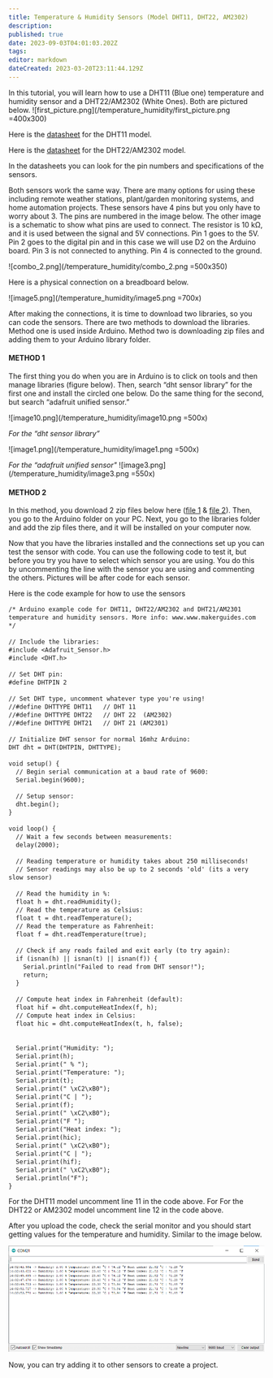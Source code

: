 ```yaml
---
title: Temperature & Humidity Sensors (Model DHT11, DHT22, AM2302)
description: 
published: true
date: 2023-09-03T04:01:03.202Z
tags: 
editor: markdown
dateCreated: 2023-03-20T23:11:44.129Z
---
```


In this tutorial, you will learn how to use a DHT11 (Blue one) temperature and humidity sensor and a DHT22/AM2302 (White Ones). Both are pictured below.
![first_picture.png](/temperature_humidity/first_picture.png =400x300)

Here is the [datasheet](https://www.makerguides.com/wp-content/uploads/2019/02/DHT11-Datasheet.pdf) for the DHT11 model.

Here is the [datasheet](https://www.makerguides.com/wp-content/uploads/2019/02/DHT22-AM2302-Datasheet.pdf) for the DHT22/AM2302 model.

In the datasheets you can look for the pin numbers and specifications of the sensors. 

Both sensors work the same way. There are many options for using these including remote weather stations, plant/garden monitoring systems, and home automation projects. 
These sensors have 4 pins but you only have to worry about 3. The pins are numbered in the image below. The other image is a schematic to show what pins are used to connect. The resistor is 10 kΩ, and it is used between the signal and 5V connections. Pin 1 goes to the 5V. Pin 2 goes to the digital pin and in this case we will use D2 on the Arduino board. Pin 3 is not connected to anything. Pin 4 is connected to the ground. 

![combo_2.png](/temperature_humidity/combo_2.png =500x350)

Here is a physical connection on a breadboard below. 

![image5.png](/temperature_humidity/image5.png =700x)

After making the connections, it is time to download two libraries, so you can code the sensors. There are two methods to download the libraries. Method one is used inside Arduino. Method two is downloading zip files and adding them to your Arduino library folder. 

#### METHOD 1
The first thing you do when you are in Arduino is to click on tools and then manage libraries (figure below). Then, search “dht sensor library” for the first one and install the circled one below. Do the same thing for the second, but search “adafruit unified sensor.”

![image10.png](/temperature_humidity/image10.png =500x)

*For the “dht sensor library”*

![image1.png](/temperature_humidity/image1.png =500x)

*For the “adafruit unified sensor"*
![image3.png](/temperature_humidity/image3.png =550x)


#### METHOD 2
In this method, you download 2 zip files below here ([file 1](https://www.makerguides.com/wp-content/uploads/2019/02/DHT-sensor-library-master.zip) & [file 2](https://www.makerguides.com/wp-content/uploads/2019/02/Adafruit_Sensor-master.zip)). Then, you go to the Arduino folder on your PC. Next, you go to the libraries folder and add the zip files there, and it will be installed on your computer now. 

Now that you have the libraries installed and the connections set up you can test the sensor with code. You can use the following code to test it, but before you try you have to select which sensor you are using. You do this by uncommenting the line with the sensor you are using and commenting the others. Pictures will be after code for each sensor. 

Here is the code example for how to use the sensors

```
/* Arduino example code for DHT11, DHT22/AM2302 and DHT21/AM2301 temperature and humidity sensors. More info: www.www.makerguides.com */

// Include the libraries:
#include <Adafruit_Sensor.h>
#include <DHT.h>

// Set DHT pin:
#define DHTPIN 2

// Set DHT type, uncomment whatever type you're using!
//#define DHTTYPE DHT11   // DHT 11 
//#define DHTTYPE DHT22   // DHT 22  (AM2302)
//#define DHTTYPE DHT21   // DHT 21 (AM2301)

// Initialize DHT sensor for normal 16mhz Arduino:
DHT dht = DHT(DHTPIN, DHTTYPE);

void setup() {
  // Begin serial communication at a baud rate of 9600:
  Serial.begin(9600);

  // Setup sensor:
  dht.begin();
}

void loop() {
  // Wait a few seconds between measurements:
  delay(2000);

  // Reading temperature or humidity takes about 250 milliseconds!
  // Sensor readings may also be up to 2 seconds 'old' (its a very slow sensor)

  // Read the humidity in %:
  float h = dht.readHumidity();
  // Read the temperature as Celsius:
  float t = dht.readTemperature();
  // Read the temperature as Fahrenheit:
  float f = dht.readTemperature(true);

  // Check if any reads failed and exit early (to try again):
  if (isnan(h) || isnan(t) || isnan(f)) {
    Serial.println("Failed to read from DHT sensor!");
    return;
  }

  // Compute heat index in Fahrenheit (default):
  float hif = dht.computeHeatIndex(f, h);
  // Compute heat index in Celsius:
  float hic = dht.computeHeatIndex(t, h, false);


  Serial.print("Humidity: ");
  Serial.print(h);
  Serial.print(" % ");
  Serial.print("Temperature: ");
  Serial.print(t);
  Serial.print(" \xC2\xB0");
  Serial.print("C | ");
  Serial.print(f);
  Serial.print(" \xC2\xB0");
  Serial.print("F ");
  Serial.print("Heat index: ");
  Serial.print(hic);
  Serial.print(" \xC2\xB0");
  Serial.print("C | ");
  Serial.print(hif);
  Serial.print(" \xC2\xB0");
  Serial.println("F");
}
```

For the DHT11 model uncomment line 11 in the code above. 
For For the DHT22 or AM2302 model uncomment line 12 in the code above. 

After you upload the code, check the serial monitor and you should start getting values for the temperature and humidity. Similar to the image below. 

![image7.png](/temperature_humidity/image7.png)


Now, you can try adding it to other sensors to create a project.
